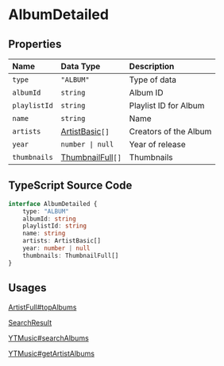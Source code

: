 # AlbumDetailed

## Properties

| Name         | Data Type                                 | Description           |
| :----------- | :---------------------------------------- | :-------------------- |
| `type`       | `"ALBUM"`                                 | Type of data          |
| `albumId`    | `string`                                  | Album ID              |
| `playlistId` | `string`                                  | Playlist ID for Album |
| `name`       | `string`                                  | Name                  |
| `artists`    | [ArtistBasic](./ArtistBasic.html)`[]`     | Creators of the Album |
| `year`	   | `number \| null`                          | Year of release       |
| `thumbnails` | [ThumbnailFull](./ThumbnailFull.html)`[]` | Thumbnails            |

## TypeScript Source Code

```ts
interface AlbumDetailed {
	type: "ALBUM"
	albumId: string
	playlistId: string
	name: string
	artists: ArtistBasic[]
	year: number | null
	thumbnails: ThumbnailFull[]
}
```

## Usages

[ArtistFull#topAlbums](./ArtistFull.html)

[SearchResult](../types/SearchResult.html)

[YTMusic#searchAlbums](../ytmusic/searchAlbums.html)

[YTMusic#getArtistAlbums](../ytmusic/getArtistAlbums.html)